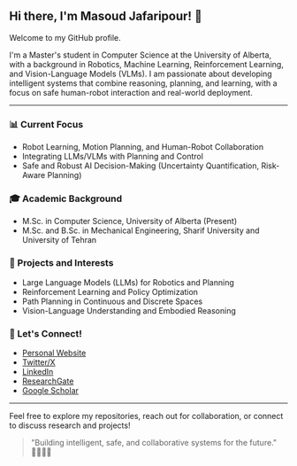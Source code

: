 ## Hi there, I'm Masoud Jafaripour! 👋

Welcome to my GitHub profile.

I'm a Master's student in Computer Science at the University of Alberta, with a background in Robotics, Machine Learning, Reinforcement Learning, and Vision-Language Models (VLMs). I am passionate about developing intelligent systems that combine reasoning, planning, and learning, with a focus on safe human-robot interaction and real-world deployment.

---

### 📊 Current Focus
- Robot Learning, Motion Planning, and Human-Robot Collaboration
- Integrating LLMs/VLMs with Planning and Control
- Safe and Robust AI Decision-Making (Uncertainty Quantification, Risk-Aware Planning)

### 🎓 Academic Background
- M.Sc. in Computer Science, University of Alberta (Present)
- M.Sc. and B.Sc. in Mechanical Engineering, Sharif University and University of Tehran

### 🚀 Projects and Interests
- Large Language Models (LLMs) for Robotics and Planning
- Reinforcement Learning and Policy Optimization
- Path Planning in Continuous and Discrete Spaces
- Vision-Language Understanding and Embodied Reasoning

### 💬 Let's Connect!
- [Personal Website](https://sites.google.com/view/masoud-jafaripoor/)
- [Twitter/X](https://x.com/mjafaripoor110)
- [LinkedIn](https://www.linkedin.com/in/masoud-jafaripour/)
- [ResearchGate](https://www.researchgate.net/profile/Masoud-Jafaripour-2)
- [Google Scholar](https://scholar.google.com/citations?hl=en&user=b1sO5xgAAAAJ&view_op=list_works&gmla=AL3_zijVEMnzE6R41dt7g3JjsYILQQzGzA8SbnwKgbMmUHMcIeczJVKO9LiERHhG3Z2Wu6IoIwQwsrE9lK4Hn68A)

---

Feel free to explore my repositories, reach out for collaboration, or connect to discuss research and projects!

> "Building intelligent, safe, and collaborative systems for the future." 👩‍💻🤖🚀
